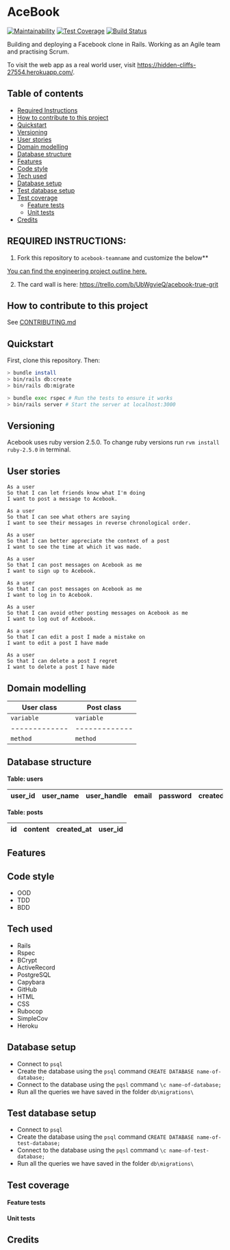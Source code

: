 # AceBook

[![Maintainability](https://api.codeclimate.com/v1/badges/a99a88d28ad37a79dbf6/maintainability)](https://codeclimate.com/github/codeclimate/codeclimate/maintainability) [![Test Coverage](https://api.codeclimate.com/v1/badges/a99a88d28ad37a79dbf6/test_coverage)](https://codeclimate.com/github/codeclimate/codeclimate/test_coverage) [![Build Status](https://travis-ci.com/ajbacon/acebook-true-GrIT.svg?branch=master)](https://travis-ci.com/ajbacon/acebook-true-GrIT)



Building and deploying a Facebook clone in Rails. Working as an Agile team and practising Scrum.

To visit the web app as a real world user, visit https://hidden-cliffs-27554.herokuapp.com/.

## Table of contents
- [Required Instructions](#required-instructions)
- [How to contribute to this project](#how-to-contribute-to-this-project)
- [Quickstart](#quickstart)
- [Versioning](#versioning)  
- [User stories](#user-stories)
- [Domain modelling](#domain-modelling)
- [Database structure](#database-structure)
- [Features](#features)
- [Code style](#code-style)
- [Tech used](#tech-used)
- [Database setup](#database-setup)
- [Test database setup](#test-database-setup)
- [Test coverage](#test-coverage)
  - [Feature tests](#feature-tests)
  - [Unit tests](#unit-tests)
- [Credits](#credits)

## REQUIRED INSTRUCTIONS:

1. Fork this repository to `acebook-teamname` and customize
the below**

[You can find the engineering project outline here.](https://github.com/makersacademy/course/tree/master/engineering_projects/rails)

2. The card wall is here: https://trello.com/b/UbWgvieQ/acebook-true-grit

## How to contribute to this project
See [CONTRIBUTING.md](CONTRIBUTING.md)

## Quickstart

First, clone this repository. Then:

```bash
> bundle install
> bin/rails db:create
> bin/rails db:migrate

> bundle exec rspec # Run the tests to ensure it works
> bin/rails server # Start the server at localhost:3000
```

## Versioning

Acebook uses ruby version 2.5.0. To change ruby versions run ```rvm install ruby-2.5.0``` in terminal.

## User stories


```
As a user   
So that I can let friends know what I'm doing   
I want to post a message to Acebook.
```
```
As a user   
So that I can see what others are saying   
I want to see their messages in reverse chronological order.     
```

```
As a user   
So that I can better appreciate the context of a post   
I want to see the time at which it was made.    
```

```
As a user   
So that I can post messages on Acebook as me   
I want to sign up to Acebook.   
```

```
As a user   
So that I can post messages on Acebook as me   
I want to log in to Acebook.   
```
```
As a user   
So that I can avoid other posting messages on Acebook as me   
I want to log out of Acebook.   
```
```
As a user  
So that I can edit a post I made a mistake on   
I want to edit a post I have made   
```
```
As a user  
So that I can delete a post I regret  
I want to delete a post I have made  
```


## Domain modelling

| User class | Post class |
| ---- | --- |
| ```variable``` | ```variable``` |
| ------------- | ------------- |
| ```method``` | ```method``` |

## Database structure

**Table: users**

user_id | user_name | user_handle | email | password | created_at |
| ----- | --------- | ----------- | ----- | -------- | ---------- |

**Table: posts**   

| id | content | created_at | user_id |
| -- | ------- | ---------- | ------- |

## Features


## Code style
- OOD
- TDD
- BDD

## Tech used

- Rails
- Rspec  
- BCrypt
- ActiveRecord
- PostgreSQL
- Capybara
- GitHub
- HTML
- CSS
- Rubocop
- SimpleCov
- Heroku

## Database setup

- Connect to ```psql```
- Create the database using the ```psql``` command ```CREATE DATABASE name-of-database;```  
- Connect to the database using the ```pqsl``` command ```\c name-of-database;```  
- Run all the queries we have saved in the folder ```db\migrations\```  

## Test database setup

- Connect to ```psql```
- Create the database using the ```psql``` command ```CREATE DATABASE name-of-test-database;```  
- Connect to the database using the ```pqsl``` command ```\c name-of-test-database;```  
- Run all the queries we have saved in the folder ```db\migrations\```  

## Test coverage  
#### Feature tests

#### Unit tests


## Credits
